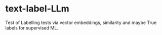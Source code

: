 # text-label-LLm
Test of Labelling tests via vector embeddings, similarity and maybe True labels for supervised ML.
